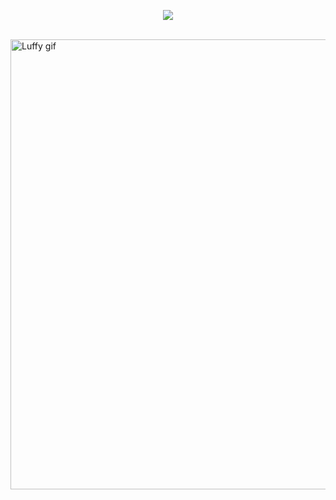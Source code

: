 <p align="center">
  <img src="https://capsule-render.vercel.app/api?text=It's not over until I win.&animation=fadeIn&type=waving&color=gradient&height=100"/>
</p>
<br>
<img src="https://tenor.com/seGUe5Up0qz.gif" alt="Luffy gif" width="720">

<!--
**KinitaL/KinitaL** is a ✨ _special_ ✨ repository because its `README.md` (this file) appears on your GitHub profile.

Here are some ideas to get you started:

- 🔭 I’m currently working on ...
- 🌱 I’m currently learning ...
- 👯 I’m looking to collaborate on ...
- 🤔 I’m looking for help with ...
- 💬 Ask me about ...
- 📫 How to reach me: ...
- 😄 Pronouns: ...
- ⚡ Fun fact: ...
-->
